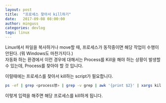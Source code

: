 ```yaml
---
layout: post
title:  "프로세스 찾아서 kill하기"
date:   2017-09-08 08:00:00
author: minguss
categories: devlog
tags: linux
---
```


Linux에서 파일을 복사하거나 move할 때, 프로세스가 동작중이면 해당 작업이 수행이 안된다. (뭐 Windows도 마찬가지다.)  
자동화 하는 환경에서 이런 경우에 대해서는 Process를 Kill을 해야 하는 상황이 발생할 수 있는데, Process를 찾아야 할 것 입니다.  

이럴때에는 프로세스를 찾아서 kill하는 script가 필요합니다.
``` bash
ps -ef | grep <process명> | grep -v grep | awk '{print $2}' | xargs kill -9
```

이렇게 입력을 해주면 해당 프로세스를 kill하게 됩니다.